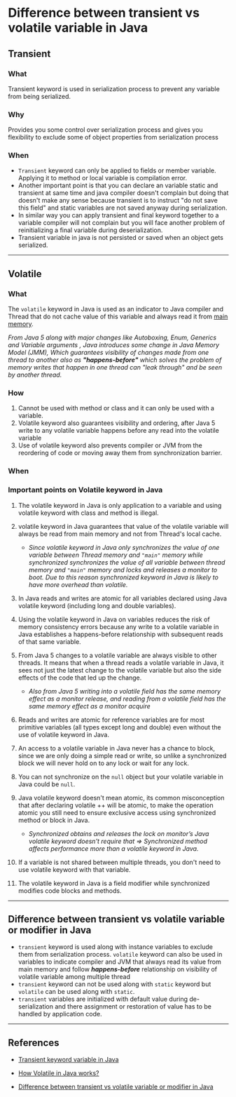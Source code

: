 # Difference between transient vs volatile variable in Java

## Transient

### What

Transient keyword is used in serialization process to prevent any variable from being serialized.

### Why

Provides you some control over serialization process and gives you flexibility to exclude some of object properties from serialization process

### When

* `Transient` keyword can only be applied to fields or member variable. Applying it to method or local variable is compilation error.
* Another important point is that you can declare an variable static and transient at same time and java compiler doesn't complain but doing that doesn't make any sense because transient is to instruct "do not save this field" and static variables are not saved anyway during serialization.
* In similar way you can apply transient and final keyword together to a variable compiler will not complain but you will face another problem of reinitializing a final variable during deserialization.
* Transient variable in java is not persisted or saved when an object gets serialized.

---

## Volatile

### What

The `volatile` keyword in Java is used as an indicator to Java compiler and Thread that do not cache value of this variable and always read it from [main memory](https://javarevisited.blogspot.com/2011/05/java-heap-space-memory-size-jvm.html).

_From Java 5 along with major changes like Autoboxing, Enum, Generics and Variable arguments , Java introduces some change in Java Memory Model (JMM), Which guarantees visibility of changes made from one thread to another also as **"happens-before"** which solves the problem of memory writes that happen in one thread can "leak through" and be seen by another thread._

### How

1. Cannot be used with method or class and it can only be used with a variable.
2. Volatile keyword also guarantees visibility and ordering, after Java 5 write to any volatile variable happens before any read into the volatile variable
3. Use of volatile keyword also prevents compiler or JVM from the reordering of code or moving away them from synchronization barrier.

### When

### Important points on Volatile keyword in Java

1. The volatile keyword in Java is only application to a variable and using volatile keyword with class and method is illegal.

2. volatile keyword in Java guarantees that value of the volatile variable will always be read from main memory and not from Thread's local cache.

    * _Since volatile keyword in Java only synchronizes the value of one variable between Thread memory and `"main"` memory while synchronized synchronizes the value of all variable between thread memory and `"main"` memory and locks and releases a monitor to boot. Due to this reason synchronized keyword in Java is likely to have more overhead than volatile._

3. In Java reads and writes are atomic for all variables declared using Java volatile keyword (including long and double variables).

4. Using the volatile keyword in Java on variables reduces the risk of memory consistency errors because any write to a volatile variable in Java establishes a happens-before relationship with subsequent reads of that same variable.

5. From Java 5 changes to a volatile variable are always visible to other threads. It means that when a thread reads a volatile variable in Java, it sees not just the latest change to the volatile variable but also the side effects of the code that led up the change.

    * _Also from Java 5 writing into a volatile field has the same memory effect as a monitor release, and reading from a volatile field has the same memory effect as a monitor acquire_

6. Reads and writes are atomic for reference variables are for most primitive variables (all types except long and double) even without the use of volatile keyword in Java.

7. An access to a volatile variable in Java never has a chance to block, since we are only doing a simple read or write, so unlike a synchronized block we will never hold on to any lock or wait for any lock.

8. You can not synchronize on the `null` object but your volatile variable in Java could be `null`.

9. Java volatile keyword doesn't mean atomic, its common misconception that after declaring volatile ++ will be atomic, to make the operation atomic you still need to ensure exclusive access using synchronized method or block in Java.

    * _Synchronized obtains and releases the lock on monitor’s Java volatile keyword doesn't require that => Synchronized method affects performance more than a volatile keyword in Java._

10. If a variable is not shared between multiple threads, you don't need to use volatile keyword with that variable.

11. The volatile keyword in Java is a field modifier while synchronized modifies code blocks and methods.

---

## Difference between transient vs volatile variable or modifier in Java

* `transient` keyword is used along with instance variables to exclude them from serialization process. `volatile` keyword can also be used in variables to indicate compiler and JVM that always read its value from main memory and follow **_happens-before_** relationship on visibility of volatile variable among multiple thread
* `transient` keyword can not be used along with `static` keyword but `volatile` can be used along with `static`.
* `transient` variables are initialized with default value during de-serialization and there assignment or restoration of value has to be handled by application code.

---
## References

* [Transient keyword variable in Java](https://javarevisited.blogspot.com/2011/09/transient-keyword-variable-in-java.html)

* [How Volatile in Java works?](https://javarevisited.blogspot.com/2011/06/volatile-keyword-java-example-tutorial.html)

* [Difference between transient vs volatile variable or modifier in Java](http://www.java67.com/2012/11/difference-between-transient-vs-volatile-modifier-variable-java.html#ixzz5YhgJIR3l)

